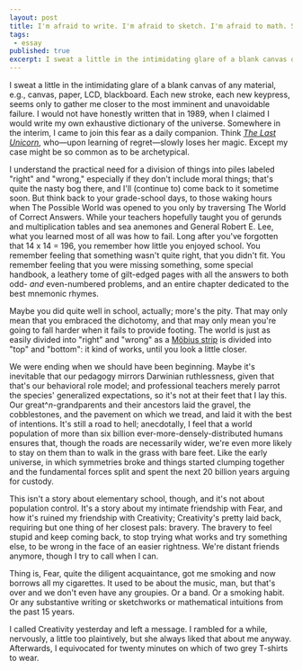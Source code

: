 ```yaml
---
layout: post
title: I'm afraid to write. I'm afraid to sketch. I'm afraid to math. Sometimes, I'm afraid to put on a shirt.
tags:
 - essay
published: true
excerpt: I sweat a little in the intimidating glare of a blank canvas of any material, e.g., canvas, paper, LCD, blackboard. Each new stroke, each new keypress, seems only to gather me closer to the most imminent and unavoidable failure. I would not have honestly written that in 1989, when I claimed I would write my own exhaustive dictionary of the universe. Somewhere in the interim, I came to join this fear as a daily companion. Think *[The Last Unicorn](http://www.imdb.com/title/tt0084237/)*, who&mdash;upon learning of regret&mdash;slowly loses her magic. Except my case might be so common as to be archetypical.
---
```


I sweat a little in the intimidating glare of a blank canvas of any material, e.g., canvas, paper, LCD, blackboard. Each new stroke, each new keypress, seems only to gather me closer to the most imminent and unavoidable failure. I would not have honestly written that in 1989, when I claimed I would write my own exhaustive dictionary of the universe. Somewhere in the interim, I came to join this fear as a daily companion. Think *[The Last Unicorn](http://www.imdb.com/title/tt0084237/)*, who&mdash;upon learning of regret&mdash;slowly loses her magic. Except my case might be so common as to be archetypical.

I understand the practical need for a division of things into piles labeled "right" and "wrong," especially if they don't include moral things; that's quite the nasty bog there, and I'll (continue to) come back to it sometime soon. But think back to your grade-school days, to those waking hours when The Possible World was opened to you only by traversing The World of Correct Answers. While your teachers hopefully taught you of gerunds and multiplication tables and sea anemones and General Robert E. Lee, what you learned most of all was how to fail. Long after you've forgotten that 14 x 14 = 196, you remember how little you enjoyed school. You remember feeling that something wasn't quite right, that you didn't fit. You remember feeling that you were missing something, some special handbook, a leathery tome of gilt-edged pages with all the answers to both odd- *and* even-numbered problems, and an entire chapter dedicated to the best mnemonic rhymes.

Maybe you did quite well in school, actually; more's the pity. That may only mean that you embraced the dichotomy, and that may only mean you're going to fall harder when it fails to provide footing. The world is just as easily divided into "right" and "wrong" as a [M&ouml;bius strip](http://en.wikipedia.org/wiki/M&ouml;bius_strip) is divided into "top" and "bottom": it kind of works, until you look a little closer.

We were ending when we should have been beginning. Maybe it's inevitable that our pedagogy mirrors Darwinian ruthlessness, given that that's our behavioral role model; and professional teachers merely parrot the species' generalized expectations, so it's not at their feet that I lay this. Our great\^*n*-grandparents and their ancestors laid the gravel, the cobblestones, and the pavement on which we tread, and laid it with the best of intentions. It's still a road to hell; anecdotally, I feel that a world population of more than six billion ever-more-densely-distributed humans ensures that, though the roads are necessarily wider, we're even more likely to stay on them than to walk in the grass with bare feet. Like the early universe, in which symmetries broke and things started clumping together and the fundamental forces split and spent the next 20 billion years arguing for custody.

This isn't a story about elementary school, though, and it's not about population control. It's a story about my intimate friendship with Fear, and how it's ruined my friendship with Creativity; Creativity's pretty laid back, requiring but one thing of her closest pals: bravery. The bravery to feel stupid and keep coming back, to stop trying what works and try something else, to be wrong in the face of an easier rightness. We're distant friends anymore, though I try to call when I can.

Thing is, Fear, quite the diligent acquaintance, got me smoking and now borrows all my cigarettes. It used to be about the music, man, but that's over and we don't even have any groupies. Or a band. Or a smoking habit. Or any substantive writing or sketchworks or mathematical intuitions from the past 15 years.

I called Creativity yesterday and left a message. I rambled for a while, nervously, a little too plaintively, but she always liked that about me anyway. Afterwards, I equivocated for twenty minutes on which of two grey T-shirts to wear.
